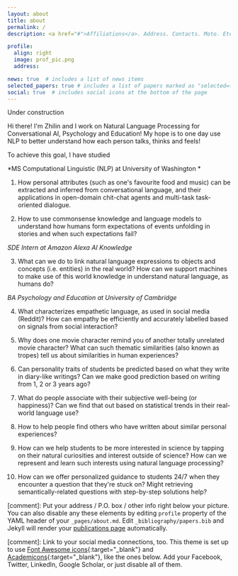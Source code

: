 ```yaml
---
layout: about
title: about
permalink: /
description: <a href="#">Affiliations</a>. Address. Contacts. Moto. Etc.

profile:
  align: right
  image: prof_pic.png
  address:

news: true  # includes a list of news items
selected_papers: true # includes a list of papers marked as "selected={true}"
social: true  # includes social icons at the bottom of the page
---
```


Under construction

Hi there! I'm Zhilin and I work on Natural Language Processing for Conversational AI, Psychology and Education! My hope is to one day use NLP to better understand how each person talks, thinks and feels!

To achieve this goal, I have studied

*MS Computational Linguistic (NLP) at University of Washington *

1. How personal attributes (such as one's favourite food and music) can be extracted and inferred from conversational language, and their applications in open-domain chit-chat agents and multi-task task-oriented dialogue.

2. How to use commonsense knowledge and language models to understand how humans form expectations of events unfolding in stories and when such expectations fail?

*SDE Intern at Amazon Alexa AI Knowledge*

3. What can we do to link natural language expressions to objects and concepts (i.e. entities) in the real world? How can we support machines to make use of this world knowledge in understand natural language, as humans do?

*BA Psychology and Education at University of Cambridge*


4. What characterizes empathetic language, as used in social media (Reddit)? How can empathy be efficiently and accurately labelled based on signals from social interaction?

5. Why does one movie character remind you of another totally unrelated movie character? What can such thematic similarities (also known as tropes) tell us about similarities in human experiences?

6. Can personality traits of students be predicted based on what they write in diary-like writings? Can we make good prediction based on writing from 1, 2 or 3 years ago?

7. What do people associate with their subjective well-being (or happiness)? Can we find that out based on statistical trends in their real-world language use?

8. How to help people find others who have written about similar personal experiences?

9. How can we help students to be more interested in science by tapping on their natural curiosities and interest outside of science? How can we represent and learn such interests using natural language processing?

10. How can we offer personalized guidance to students 24/7 when they encounter a question that they're stuck on? Might retrieving semantically-related questions with step-by-step solutions help?

[comment]: Put your address / P.O. box / other info right below your picture. You can also disable any these elements by editing `profile` property of the YAML header of your `_pages/about.md`. Edit `_bibliography/papers.bib` and Jekyll will render your [publications page](/al-folio/publications/) automatically.

[comment]: Link to your social media connections, too. This theme is set up to use [Font Awesome icons](http://fortawesome.github.io/Font-Awesome/){:target="\_blank"} and [Academicons](https://jpswalsh.github.io/academicons/){:target="\_blank"}, like the ones below. Add your Facebook, Twitter, LinkedIn, Google Scholar, or just disable all of them.
